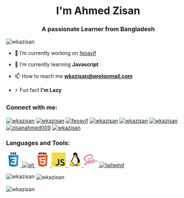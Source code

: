 <h1 align="center">I'm Ahmed Zisan</h1>
<h3 align="center">A passionate Learner from Bangladesh</h3>

<p align="left"> <img src="https://komarev.com/ghpvc/?username=wkazisan&label=Profile%20views&color=0e75b6&style=flat" alt="wkazisan" /> </p>

- 🔭 I’m currently working on [feoavif](https://github.com/wkazisan/feoavif)

- 🌱 I’m currently learning **Javascript**

- 📫 How to reach me **wkazisan@protonmail.com**

- ⚡ Fun fact **I'm Lazy**

<h3 align="left">Connect with me:</h3>
<p align="left">
<a href="https://codepen.io/wkazisan" target="blank"><img align="center" src="https://raw.githubusercontent.com/rahuldkjain/github-profile-readme-generator/master/src/images/icons/Social/codepen.svg" alt="wkazisan" height="30" width="40" /></a>
<a href="https://dev.to/wkazisan" target="blank"><img align="center" src="https://raw.githubusercontent.com/rahuldkjain/github-profile-readme-generator/master/src/images/icons/Social/devto.svg" alt="wkazisan" height="30" width="40" /></a>
<a href="https://twitter.com/feoavif" target="blank"><img align="center" src="https://raw.githubusercontent.com/rahuldkjain/github-profile-readme-generator/master/src/images/icons/Social/twitter.svg" alt="feoavif" height="30" width="40" /></a>
<a href="https://linkedin.com/in/wkazisan" target="blank"><img align="center" src="https://raw.githubusercontent.com/rahuldkjain/github-profile-readme-generator/master/src/images/icons/Social/linked-in-alt.svg" alt="wkazisan" height="30" width="40" /></a>
<a href="https://stackoverflow.com/users/wkazisan" target="blank"><img align="center" src="https://raw.githubusercontent.com/rahuldkjain/github-profile-readme-generator/master/src/images/icons/Social/stack-overflow.svg" alt="wkazisan" height="30" width="40" /></a>
<a href="https://codesandbox.com/wkazisan" target="blank"><img align="center" src="https://raw.githubusercontent.com/rahuldkjain/github-profile-readme-generator/master/src/images/icons/Social/codesandbox.svg" alt="wkazisan" height="30" width="40" /></a>
<a href="https://www.codechef.com/users/zisanahmed009" target="blank"><img align="center" src="https://cdn.jsdelivr.net/npm/simple-icons@3.1.0/icons/codechef.svg" alt="zisanahmed009" height="30" width="40" /></a>
<a href="https://auth.geeksforgeeks.org/user/wkazisan" target="blank"><img align="center" src="https://raw.githubusercontent.com/rahuldkjain/github-profile-readme-generator/master/src/images/icons/Social/geeks-for-geeks.svg" alt="wkazisan" height="30" width="40" /></a>
</p>

<h3 align="left">Languages and Tools:</h3>
<p align="left"> <a href="https://www.w3schools.com/css/" target="_blank" rel="noreferrer"> <img src="https://raw.githubusercontent.com/devicons/devicon/master/icons/css3/css3-original-wordmark.svg" alt="css3" width="40" height="40"/> </a> <a href="https://git-scm.com/" target="_blank" rel="noreferrer"> <img src="https://www.vectorlogo.zone/logos/git-scm/git-scm-icon.svg" alt="git" width="40" height="40"/> </a> <a href="https://www.w3.org/html/" target="_blank" rel="noreferrer"> <img src="https://raw.githubusercontent.com/devicons/devicon/master/icons/html5/html5-original-wordmark.svg" alt="html5" width="40" height="40"/> </a> <a href="https://developer.mozilla.org/en-US/docs/Web/JavaScript" target="_blank" rel="noreferrer"> <img src="https://raw.githubusercontent.com/devicons/devicon/master/icons/javascript/javascript-original.svg" alt="javascript" width="40" height="40"/> </a> <a href="https://www.linux.org/" target="_blank" rel="noreferrer"> <img src="https://raw.githubusercontent.com/devicons/devicon/master/icons/linux/linux-original.svg" alt="linux" width="40" height="40"/> </a> <a href="https://sass-lang.com" target="_blank" rel="noreferrer"> <img src="https://raw.githubusercontent.com/devicons/devicon/master/icons/sass/sass-original.svg" alt="sass" width="40" height="40"/> </a> <a href="https://tailwindcss.com/" target="_blank" rel="noreferrer"> <img src="https://www.vectorlogo.zone/logos/tailwindcss/tailwindcss-icon.svg" alt="tailwind" width="40" height="40"/> </a> </p>

<p><img align="left" src="https://github-readme-stats.vercel.app/api/top-langs?username=wkazisan&show_icons=true&locale=en&layout=compact" alt="wkazisan" /></p>

<p>&nbsp;<img align="center" src="https://github-readme-stats.vercel.app/api?username=wkazisan&show_icons=true&locale=en" alt="wkazisan" /></p>

<p><img align="center" src="https://github-readme-streak-stats.herokuapp.com/?user=wkazisan&" alt="wkazisan" /></p>

